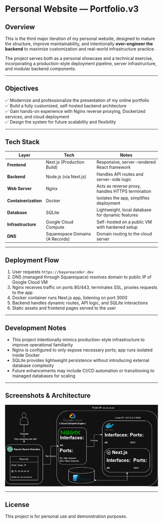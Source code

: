 # Personal Website — Portfolio.v3

## Overview

This is the third major iteration of my personal website, designed to mature the structure, improve maintainability, and intentionally **over-engineer the backend** to maximize customization and real-world infrastructure practice.

The project serves both as a personal showcase and a technical exercise, incorporating a production-style deployment pipeline, server infrastructure, and modular backend components.

---

## Objectives

✅ Modernize and professionalize the presentation of my online portfolio  
✅ Build a fully customized, self-hosted backend architecture  
✅ Gain hands-on experience with Nginx reverse proxying, Dockerized services, and cloud deployment  
✅ Design the system for future scalability and flexibility  

---

## Tech Stack

| Layer          | Tech                          | Notes                                               |
|----------------|------------------------------|-----------------------------------------------------|
| **Frontend**   | Next.js (Production Build)   | Responsive, server-rendered React framework         |
| **Backend**    | Node.js (via Next.js)        | Handles API routes and server-side logic            |
| **Web Server** | Nginx                        | Acts as reverse proxy, handles HTTPS termination    |
| **Containerization** | Docker                  | Isolates the app, simplifies deployment             |
| **Database**   | SQLite                       | Lightweight, local database for dynamic features    |
| **Infrastructure** | Google Cloud Compute      | Self-hosted on a public VM with hardened setup      |
| **DNS**        | Squarespace Domains (A Records) | Domain routing to the cloud server                  |

---

## Deployment Flow

1. User requests `https://bayareacoder.dev`
2. DNS (managed through Squarespace) resolves domain to public IP of Google Cloud VM
3. Nginx receives traffic on ports 80/443, terminates SSL, proxies requests to the app
4. Docker container runs Next.js app, listening on port 3000
5. Backend handles dynamic routes, API logic, and SQLite interactions
6. Static assets and frontend pages served to the user

---

## Development Notes

- This project intentionally mimics production-style infrastructure to improve operational familiarity  
- Nginx is configured to only expose necessary ports; app runs isolated inside Docker  
- SQLite provides lightweight persistence without introducing external database complexity  
- Future enhancements may include CI/CD automation or transitioning to managed databases for scaling  

---

## Screenshots & Architecture

![Architecture Diagram](https://raw.githubusercontent.com/KChun510/portfolio.v3/main/diagrams/infra_diagram.png
)

---

## License

This project is for personal use and demonstration purposes.


